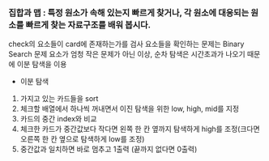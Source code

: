 ### 집합과 맵 : 특정 원소가 속해 있는지 빠르게 찾거나, 각 원소에 대응되는 원소를 빠르게 찾는 자료구조를 배워 봅시다.

check의 요소들이 card에 존재하는가를 검사
요소들을 확인하는 문제는 Binary Search 문제
요소가 엄청 작은 문제가 아닌 이상, 순차 탐색은 시간초과가 나오기 때문에 이분 탐색을 이용

- 이분 탐색
1) 가지고 있는 카드들을 sort
2) 체크할 배열에서 하나씩 꺼내면서 이진 탐색을 위한 low, high, mid를 지정
3) 카드의 중간 index와 비교
4) 체크한 카드가 중간값보다 작다면 왼쪽 한 칸 옆까지 탐색하게 high를 조정(크다면 오른쪽 한 칸 옆으로 탐색하게 low를 조정)
5) 중간값과 일치하면 바로 멈추고 1출력 (끝까지 없다면 0출력)